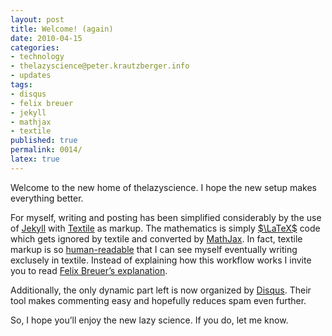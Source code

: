 ```yaml
---
layout: post
title: Welcome! (again)
date: 2010-04-15
categories:
- technology
- thelazyscience@peter.krautzberger.info
- updates
tags:
- disqus
- felix breuer
- jekyll
- mathjax
- textile
published: true
permalink: 0014/
latex: true
---
```


Welcome to the new home of thelazyscience. I hope the new setup makes everything better.

For myself, writing and posting has been simplified considerably by the use of [Jekyll](http://wiki.github.com/mojombo/jekyll/) with [Textile](https://en.wikipedia.org/wiki/Textile_(markup_language)) as markup. The mathematics is simply [$\LaTeX$](http://en.wikipedia.org/wiki/LaTeX) code which gets ignored by textile and converted by [MathJax](http://www.mathjax.org/). In fact, textile markup is so [human-readable](http://en.wikipedia.org/wiki/Human-readable_medium) that I can see myself eventually writing exclusely in textile. Instead of explaining how this workflow works I invite you to read [Felix Breuer’s explanation](http://blog.felixbreuer.net/2010/03/19/writing-math.html).

Additionally, the only dynamic part left is now organized by [Disqus](http://disqus.com). Their tool makes commenting easy and hopefully reduces spam even further.

So, I hope you’ll enjoy the new lazy science. If you do, let me know.

